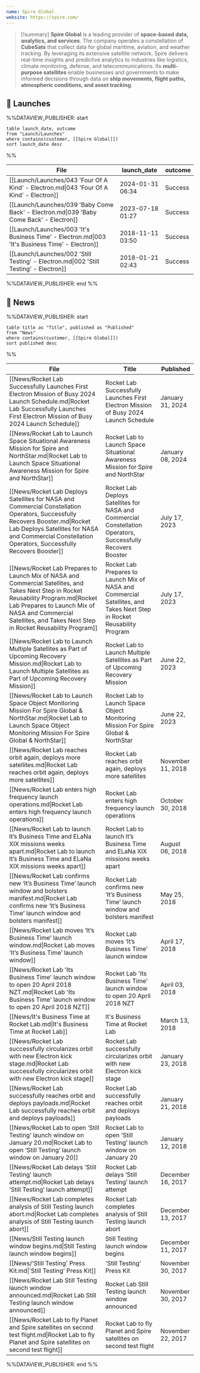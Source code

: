 ```yaml
---
name: Spire Global
website: https://spire.com/
---
```


>[!summary]
**Spire Global** is a leading provider of **space-based data, analytics, and services**. The company operates a constellation of **CubeSats** that collect data for global maritime, aviation, and weather tracking. By leveraging its extensive satellite network, Spire delivers real-time insights and predictive analytics to industries like logistics, climate monitoring, defense, and telecommunications. Its **multi-purpose satellites** enable businesses and governments to make informed decisions through data on **ship movements, flight paths, atmospheric conditions, and asset tracking**. 


## 🚀 Launches
%%DATAVIEW_PUBLISHER: start
```
table launch_date, outcome
from "Launch/Launches"
where contains(customer, [[Spire Global]])
sort launch_date desc
```
%%

| File                                                                                            | launch_date      | outcome |
| ----------------------------------------------------------------------------------------------- | ---------------- | ------- |
| [[Launch/Launches/043 'Four Of A Kind' - Electron.md\|043 'Four Of A Kind' - Electron]]         | 2024-01-31 06:34 | Success |
| [[Launch/Launches/039 'Baby Come Back' - Electron.md\|039 'Baby Come Back' - Electron]]         | 2023-07-18 01:27 | Success |
| [[Launch/Launches/003 'It's Business Time' - Electron.md\|003 'It's Business Time' - Electron]] | 2018-11-11 03:50 | Success |
| [[Launch/Launches/002 'Still Testing' - Electron.md\|002 'Still Testing' - Electron]]           | 2018-01-21 02:43 | Success |

%%DATAVIEW_PUBLISHER: end %%

## 📰 News
%%DATAVIEW_PUBLISHER: start
```
table title as "Title", published as "Published"
from "News"
where contains(customer, [[Spire Global]])
sort published desc
```
%%

| File                                                                                                                                                                                                                                                       | Title                                                                                                                   | Published         |
| ---------------------------------------------------------------------------------------------------------------------------------------------------------------------------------------------------------------------------------------------------------- | ----------------------------------------------------------------------------------------------------------------------- | ----------------- |
| [[News/Rocket Lab Successfully Launches First Electron Mission of Busy 2024 Launch Schedule.md\|Rocket Lab Successfully Launches First Electron Mission of Busy 2024 Launch Schedule]]                                                                     | Rocket Lab Successfully Launches First Electron Mission of Busy 2024 Launch Schedule                                    | January 31, 2024  |
| [[News/Rocket Lab to Launch Space Situational Awareness Mission for Spire and NorthStar.md\|Rocket Lab to Launch Space Situational Awareness Mission for Spire and NorthStar]]                                                                             | Rocket Lab to Launch Space Situational Awareness Mission for Spire and NorthStar                                        | January 08, 2024  |
| [[News/Rocket Lab Deploys Satellites for NASA and Commercial Constellation Operators,  Successfully Recovers Booster.md\|Rocket Lab Deploys Satellites for NASA and Commercial Constellation Operators,  Successfully Recovers Booster]]                   | Rocket Lab Deploys Satellites for NASA and Commercial Constellation Operators,  Successfully Recovers Booster           | July 17, 2023     |
| [[News/Rocket Lab Prepares to Launch Mix of NASA and Commercial Satellites, and Takes Next Step in Rocket Reusability Program.md\|Rocket Lab Prepares to Launch Mix of NASA and Commercial Satellites, and Takes Next Step in Rocket Reusability Program]] | Rocket Lab Prepares to Launch Mix of NASA and Commercial Satellites, and Takes Next Step in Rocket Reusability Program  | July 17, 2023     |
| [[News/Rocket Lab to Launch Multiple Satellites as Part of Upcoming Recovery Mission.md\|Rocket Lab to Launch Multiple Satellites as Part of Upcoming Recovery Mission]]                                                                                   | Rocket Lab to Launch Multiple Satellites as Part of Upcoming Recovery Mission                                           | June 22, 2023     |
| [[News/Rocket Lab to Launch Space Object Monitoring Mission For Spire Global & NorthStar.md\|Rocket Lab to Launch Space Object Monitoring Mission For Spire Global & NorthStar]]                                                                           | Rocket Lab to Launch Space Object Monitoring Mission For Spire Global & NorthStar                                       | June 22, 2023     |
| [[News/Rocket Lab reaches orbit again, deploys more satellites.md\|Rocket Lab reaches orbit again, deploys more satellites]]                                                                                                                               | Rocket Lab reaches orbit again, deploys more satellites                                                                 | November 11, 2018 |
| [[News/Rocket Lab enters high frequency launch operations.md\|Rocket Lab enters high frequency launch operations]]                                                                                                                                         | Rocket Lab enters high frequency launch operations                                                                      | October 30, 2018  |
| [[News/Rocket Lab to launch It’s Business Time and ELaNa XIX missions weeks apart.md\|Rocket Lab to launch It’s Business Time and ELaNa XIX missions weeks apart]]                                                                                         | Rocket Lab to launch It’s Business Time and ELaNa XIX missions weeks apart                                              | August 06, 2018   |
| [[News/Rocket Lab confirms new ‘It’s Business Time’ launch window and bolsters manifest.md\|Rocket Lab confirms new ‘It’s Business Time’ launch window and bolsters manifest]]                                                                             | Rocket Lab confirms new ‘It’s Business Time’ launch window and bolsters manifest                                        | May 25, 2018      |
| [[News/Rocket Lab moves ‘It’s Business Time’ launch window.md\|Rocket Lab moves ‘It’s Business Time’ launch window]]                                                                                                                                       | Rocket Lab moves ‘It’s Business Time’ launch window                                                                     | April 17, 2018    |
| [[News/Rocket Lab 'Its Business Time' launch window to open 20 April 2018 NZT.md\|Rocket Lab 'Its Business Time' launch window to open 20 April 2018 NZT]]                                                                                                 | Rocket Lab 'Its Business Time' launch window to open 20 April 2018 NZT                                                  | April 03, 2018    |
| [[News/It's Business Time at Rocket Lab.md\|It's Business Time at Rocket Lab]]                                                                                                                                                                             | It's Business Time at Rocket Lab                                                                                        | March 13, 2018    |
| [[News/Rocket Lab successfully circularizes orbit with new Electron kick stage.md\|Rocket Lab successfully circularizes orbit with new Electron kick stage]]                                                                                               | Rocket Lab successfully circularizes orbit with new Electron kick stage                                                 | January 23, 2018  |
| [[News/Rocket Lab successfully reaches orbit and deploys payloads.md\|Rocket Lab successfully reaches orbit and deploys payloads]]                                                                                                                         | Rocket Lab successfully reaches orbit and deploys payloads                                                              | January 21, 2018  |
| [[News/Rocket Lab to open ‘Still Testing’ launch window on January 20.md\|Rocket Lab to open ‘Still Testing’ launch window on January 20]]                                                                                                                 | Rocket Lab to open ‘Still Testing’ launch window on January 20                                                          | January 12, 2018  |
| [[News/Rocket Lab delays ‘Still Testing’ launch attempt.md\|Rocket Lab delays ‘Still Testing’ launch attempt]]                                                                                                                                             | Rocket Lab delays ‘Still Testing’ launch attempt                                                                        | December 16, 2017 |
| [[News/Rocket Lab completes analysis of Still Testing launch abort.md\|Rocket Lab completes analysis of Still Testing launch abort]]                                                                                                                       | Rocket Lab completes analysis of Still Testing launch abort                                                             | December 13, 2017 |
| [[News/Still Testing launch window begins.md\|Still Testing launch window begins]]                                                                                                                                                                         | Still Testing launch window begins                                                                                      | December 11, 2017 |
| [[News/'Still Testing' Press Kit.md\|'Still Testing' Press Kit]]                                                                                                                                                                                           | 'Still Testing' Press Kit                                                                                               | November 30, 2017 |
| [[News/Rocket Lab Still Testing launch window announced.md\|Rocket Lab Still Testing launch window announced]]                                                                                                                                             | Rocket Lab Still Testing launch window announced                                                                        | November 30, 2017 |
| [[News/Rocket Lab to fly Planet and Spire satellites on second test flight.md\|Rocket Lab to fly Planet and Spire satellites on second test flight]]                                                                                                       | Rocket Lab to fly Planet and Spire satellites on second test flight                                                     | November 22, 2017 |

%%DATAVIEW_PUBLISHER: end %%